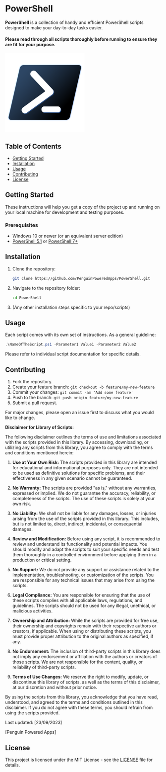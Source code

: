 # PowerShell

**PowerShell** is a collection of handy and efficient PowerShell scripts designed to make your day-to-day tasks easier.
#### Please read through all scripts thoroughly before running to ensure they are fit for your purpose.

![PowerShell Logo](powershell-icon.png)

## Table of Contents

- [Getting Started](#getting-started)
- [Installation](#installation)
- [Usage](#usage)
- [Contributing](#contributing)
- [License](#license)

## Getting Started

These instructions will help you get a copy of the project up and running on your local machine for development and testing purposes.

### Prerequisites

- Windows 10 or newer (or an equivalent server edition)
- [PowerShell 5.1](https://docs.microsoft.com/en-us/powershell/scripting/install/installing-windows-powershell?view=powershell-5.1) or [PowerShell 7+](https://docs.microsoft.com/en-us/powershell/scripting/install/installing-powershell-core-on-windows?view=powershell-7.1)

## Installation

1. Clone the repository:

   ```sh
   git clone https://github.com/PenguinPoweredApps/PowerShell.git
   ```

2. Navigate to the repository folder:

   ```sh
   cd PowerShell
   ```

3. (Any other installation steps specific to your repo/scripts)

## Usage

Each script comes with its own set of instructions. As a general guideline:

```powershell
.\NameOfTheScript.ps1 -Parameter1 Value1 -Parameter2 Value2
```

Please refer to individual script documentation for specific details.

## Contributing

1. Fork the repository.
2. Create your feature branch: `git checkout -b feature/my-new-feature`
3. Commit your changes: `git commit -am 'Add some feature'`
4. Push to the branch: `git push origin feature/my-new-feature`
5. Submit a pull request.

For major changes, please open an issue first to discuss what you would like to change.

**Disclaimer for Library of Scripts:**

The following disclaimer outlines the terms of use and limitations associated with the scripts provided in this library. By accessing, downloading, or utilizing any scripts from this library, you agree to comply with the terms and conditions mentioned herein:

1. **Use at Your Own Risk:** The scripts provided in this library are intended for educational and informational purposes only. They are not intended to be used as definitive solutions for specific problems, and their effectiveness in any given scenario cannot be guaranteed.

2. **No Warranty:** The scripts are provided "as is," without any warranties, expressed or implied. We do not guarantee the accuracy, reliability, or completeness of the scripts. The use of these scripts is solely at your own risk.

3. **No Liability:** We shall not be liable for any damages, losses, or injuries arising from the use of the scripts provided in this library. This includes, but is not limited to, direct, indirect, incidental, or consequential damages.

4. **Review and Modification:** Before using any script, it is recommended to review and understand its functionality and potential impacts. You should modify and adapt the scripts to suit your specific needs and test them thoroughly in a controlled environment before applying them in a production or critical setting.

5. **No Support:** We do not provide any support or assistance related to the implementation, troubleshooting, or customization of the scripts. You are responsible for any technical issues that may arise from using the scripts.

6. **Legal Compliance:** You are responsible for ensuring that the use of these scripts complies with all applicable laws, regulations, and guidelines. The scripts should not be used for any illegal, unethical, or malicious activities.

7. **Ownership and Attribution:** While the scripts are provided for free use, their ownership and copyrights remain with their respective authors or creators, if applicable. When using or distributing these scripts, you must provide proper attribution to the original authors as specified, if any.

8. **No Endorsement:** The inclusion of third-party scripts in this library does not imply any endorsement or affiliation with the authors or creators of those scripts. We are not responsible for the content, quality, or reliability of third-party scripts.

9. **Terms of Use Changes:** We reserve the right to modify, update, or discontinue this library of scripts, as well as the terms of this disclaimer, at our discretion and without prior notice.

By using the scripts from this library, you acknowledge that you have read, understood, and agreed to the terms and conditions outlined in this disclaimer. If you do not agree with these terms, you should refrain from using the scripts provided.

Last updated: [23/09/2023]

[Penguin Powered Apps]

## License

This project is licensed under the MIT License - see the [LICENSE](LICENSE) file for details.
